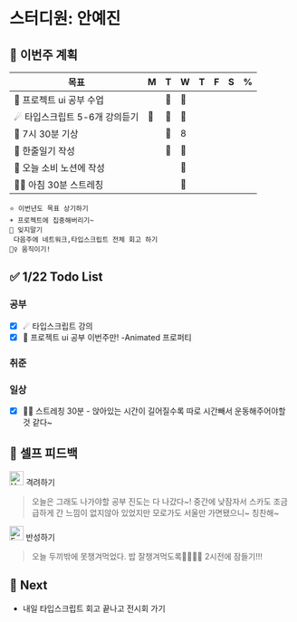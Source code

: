 # 스터디원: 안예진

## 🚀 이번주 계획
 
| 목표                            | M   | T   | W   | T   | F   | S   | %   |
| ------------------------------- | --- | --- | --- | --- | --- | --- | --- |
| 🌲 프로젝트 ui 공부 수업        |    |  🍓  |  🍓  |    |    |    |  |
| ☄ 타입스크립트 5-6개 강의듣기  | 🍓  |  🍓  |  🍓  |   |    |    |  |
| 📌 7시 30분 기상                |   | 🍓  |  8  |   |    |    |   |
| 🎀 한줄일기 작성                |   |  🍓 | 🍓  |   |    |    |   |
| 💸 오늘 소비 노션에 작성        |   |   |  🍓 |   |    |    |   |
| 🤸‍♀️ 아침 30분 스트레칭           |   |   | 🌙  |   |    |    |   |


```text
⭐ 이번년도 목표 상기하기
☀ 프로젝트에 집중해버리기~
📌 잊지말기
 다음주에 네트워크,타입스크립트 전체 회고 하기
🤸‍♀️ 움직이기!
```

## ✅ 1/22 Todo List

### 공부
- [x] ☄ 타입스크립트 강의 
- [x] 🌲 프로젝트 ui 공부 이번주만! -Animated 프로퍼티 

### 취준

### 일상
- [x] 🤹‍♀️ 스트레칭 30분 - 앉아있는 시간이 길어질수록 따로 시간빼서 운동해주어야할 것 같다~

## 🎉 셀프 피드백

<img src="https://raw.githubusercontent.com/Tarikul-Islam-Anik/Animated-Fluent-Emojis/master/Emojis/Smilies/Hugging%20Face.png" alt="Hugging Face" width="25" height="25"> 격려하기</img>

> 오늘은 그래도 나가야할 공부 진도는 다 나갔다~!
> 중간에 낮잠자서 스카도 조금 급하게 간 느낌이 없지않아 있었지만 모로가도 서울만 가면됐으니~ 칭찬해~

<img src="https://raw.githubusercontent.com/Tarikul-Islam-Anik/Animated-Fluent-Emojis/master/Emojis/Smilies/Face%20with%20Monocle.png" alt="Face with Monocle" width="25" height="25"> 반성하기</img>
> 오늘 두끼밖에 못챙겨먹었다. 밥 잘챙겨먹도록🥓🧂🥚🥯
> 2시전에 잠들기!!!
## 🌱 Next
- 내일 타입스크립트 회고 끝나고 전시회 가기

